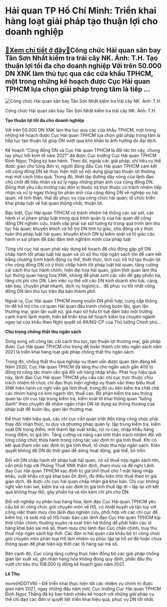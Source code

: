 Hải quan TP Hồ Chí Minh: Triển khai hàng loạt giải pháp tạo thuận lợi cho doanh nghiệp
======================================================================================

[:gift:Xem chi tiết ở đây:gift:](https://hddtvn.com/hai-quan-tp-ho-chi-minh-trien-khai-hang-loat-giai-phap-tao-thuan-loi-cho-doanh-nghiep/)Công chức Hải quan sân bay Tân Sơn Nhất kiểm tra trái cây NK. Ảnh: T.H. Tạo thuận lợi tối đa cho doanh nghiệp Với trên 50.000 DN XNK làm thủ tục qua các cửa khẩu TPHCM, một trong những kế hoạch được Cục Hải quan TPHCM lựa chọn giải pháp trọng tâm là tiếp …
----------------------------------------------------------------------------------------------------------------------------------------------------------------------------------------------------------------------------------------------------------------





![Công chức Hải quan sân bay Tân Sơn Nhất kiểm tra trái cây NK. 	Ảnh: T.H.](https://hddtvn.com/wp-content/uploads/2021/01/1704_7-4855_11-2128_IMG-8718_1_Baohaiquan.jpg "Công chức Hải quan sân bay Tân Sơn Nhất kiểm tra trái cây NK. 	Ảnh: T.H.")


Công chức Hải quan sân bay Tân Sơn Nhất kiểm tra trái cây NK. Ảnh: T.H.



**Tạo thuận lợi tối đa cho doanh nghiệp**


Với trên 50.000 DN XNK làm thủ tục qua các cửa khẩu TPHCM, một trong những kế hoạch được Cục Hải quan TPHCM lựa chọn giải pháp trọng tâm là tiếp tục tạo thuận lợi giúp DN vượt qua khó khăn bị ảnh hưởng do đại dịch.


Kế hoạch “Cộng đồng DN và Cục Hải quan TPHCM là đối tác tin cậy, chung tay phục hồi kinh tế năm 2021” đã được Cục trưởng Cục Hải quan TPHCM Đinh Ngọc Thắng ký ban hành. Theo đó, ngoài các giải pháp, chỉ tiêu cụ thể được giao cho từng đơn vị, người đứng đầu Cục Hải quan TPHCM cam kết với cộng đồng DN sẽ thực hiện một số nội dung giúp tạo thuận lợi thương mại một cách hiệu quả. Trong đó, thiết lập đường dây nóng của lãnh đạo chủ chốt để tiếp nhận và xử lý ngay những phản ánh của cộng đồng DN. Đồng thời yêu cầu trưởng các đơn vị thuộc và trực thuộc có trách nhiệm tiếp nhận và xử lý ngay thông tin phản ánh của cộng đồng DN về nghiệp vụ hải quan, về tinh thần, thái độ phục vụ của công chức hải quan; tổ chức triển khai pháp luật về hải quan thống nhất, thuận lợi.


Đặc biệt, Cục Hải quan TPHCM có tránh nhiệm hệ thống các sai sót, các hành vi vi phạm pháp luật trong quá trình quản lý của hải quan để cộng đồng DN nghiên cứu, tránh vấp phải sai sót tương tự trong quá trình làm thủ tục hải quan; khuyến khích và hỗ trợ DN tính tự giác, chủ động và ý thức tuân thủ pháp luật hải quan; khuyến khích DN tự kiểm soát và tố giác các hành vi sai phạm để bảo đảm tính nghiêm minh của pháp luật


Từng chi cục hải quan phải xây dựng kế hoạch để chủ động gặp gỡ DN chấp hành tốt pháp luật hải quan và có số thu nộp ngân sách lớn để cam kết bằng chương trình hành động cụ thể, thiết thực, tích cực hỗ trợ tạo thuận lợi cho cộng đồng DN có ý thức chấp hành tốt pháp luật hải quan, tăng cường cải cách thủ tục hành chính, hiện đại hóa hải quan, giảm thời quan làm thủ tục thông quan hàng hóa XNK, không để phát sinh các vấn đề gây phiền hà, tăng chi phí cho DN. Làm việc cụ thể với các DN kinh doanh kho bãi, cảng, sân bay, chuyển phát nhanh, dịch vụ logistics… để phục vụ tốt nhất cộng đồng DN làm thủ tục trên địa bàn thành phố.


Ngoài ra, Cục Hải quan TPHCM mong muốn DN phối hợp, cung cấp thông tin để hỗ trợ cho cơ quan Hải quan đấu tranh chống buôn lậu, gian lận thương mại, gian lận xuất xứ, giả mạo sở hữu trí tuệ đảm bảo môi trường cạnh tranh lành mạnh; hiến kế triển khai kế hoạch kiểm tra chuyên ngành ngay tại cửa khẩu theo Nghị quyết số 99/NQ-CP của Thủ tướng Chính phủ…


**Chú trọng chống thất thu ngân sách**


Song song với công tác cải cách thủ tục, tạo thuận lợi thương mại, giải pháp được Cục Hải quan TPHCM chú trọng để hoàn thành chỉ tiêu ngân sách năm 2021 là triển khai hàng loạt giải pháp chống thất thu ngân sách.


Trong đó, chống thất thu qua nghiệp vụ tham vấn được quan tâm đáng kể. Năm 2020, Cục Hải quan TPHCM đã tăng thu cho ngân sách gần 400 tỷ đồng từ công tác tham vấn giá đối với hàng nhập khẩu. Phát huy hiệu quả này, lãnh đạo Cục Hải quan TPHCM yêu cầu các chi cục trực thuộc chịu trách nhiệm tổ chức chỉ đạo thực hiện nghiệp vụ tham vấn theo biểu thuế XNK hiện hành có nghi vấn giá tính thuế, trong đó ưu tiên kiểm tra chặt chẽ các nhóm hàng có kim ngạch lớn, thuế cao. Bộ phận kiểm tra sau thông quan tại chi cục tập trung kiểm tra, kiểm soát tờ khai thông quan “luồng Xanh” theo chuyên đề nhằm ngăn chặn DN lợi dụng sự thông thoáng của pháp luật để buôn lậu, gian lận thương mại.


Để thực hiện hiệu quả, các chi cục cần quán triệt đến từng công chức phải thay đổi nhận thức, tư duy và phương pháp quản lý: tập trung kiểm tra, kiểm soát DN trọng điểm, mới thành lập xuất khẩu, rủi ro cao, nhập khẩu hàng trọng điểm, trị giá lớn. Tăng cường và nâng cao tinh thần trách nhiệm đối với từng công chức thừa hành trong công tác xác định trị giá tính thuế. Khi có kết quả tham vấn xác định trị giá tính thuế, tổ chức thu nộp ngân sách. Kiên quyết không để DN đủ thời gian để dừng hoạt động, giải thể, bỏ trốn.


Đối với DN chấp hành tốt pháp luật hải quan, có số thuế nộp ngân sách lớn, cần phối hợp với Phòng Thuế XNK thẩm định, tham mưu và đề nghị Lãnh đạo Cục Hải quan TPHCM xác định trị giá tính thuế cho 1 mặt hàng nhập khẩu, xuất khẩu có giá khai báo ổn định, đủ điều kiện tính thuế theo trị giá giao dịch, đã được chi cục hải quan chấp nhận giá khai báo. Chi cục không nghi vấn tràn lan, kiểm tra và xác định trị giá tính thuế lặp đi – lặp lại với kết quả không thay đổi, gây phiền hà và tốn kém chi phí cho DN.


Đối với nghiệp vụ phân loại hàng hóa, lãnh đạo Cục Hải quan TPHCM yêu cầu bố trí công chức giỏi chuyên môn về HS, có nhiệt huyết và tận tụy với công việc tham mưu cho lãnh đạo nghiên cứu, phối hợp với các chi cục để kiểm tra, rà soát mã số HS hoặc báo cáo lãnh đạo Cục Hải quan TPHCM kịp thời chấn chỉnh; thường xuyên rà soát trên hệ thống để phát hiện các lô hàng khai báo sai mã số, tham mưu cho lãnh đạo Cục chấn chỉnh, truy thu thuế nộp ngân sách kịp thời. Các đơn vị hải quan cửa khẩu bố trí công chức giỏi chuyên môn phân loại HS làm nhiệm vụ phúc tập lại hồ sơ đã hoặc chưa thông quan để phát hiện kịp thời các lô hàng sai mã số.


Bên cạnh đó, Cục cũng tăng cường thực hiện đồng bộ các giải pháp chống gian lận xuất xứ, ghi nhãn hàng hóa không đúng quy định, phấn đấu thu vượt chỉ tiêu thu 108.000 tỷ đồng kế hoạch giao năm 2021.




**Lê Thu**



more(HDDTVN) – Để triển khai thực hiện tốt các nhiệm vụ chính trị được giao năm 2021, ngay những đầu năm mới, Cục trưởng Cục Hải quan TPHCM Đinh Ngọc Thắng đã ký ban hành nhiều kế hoạch với những giải pháp cụ thể chỉ đạo các đơn vị quyết liệt triển khai hiệu quả, phục vụ DN tốt nhất.

